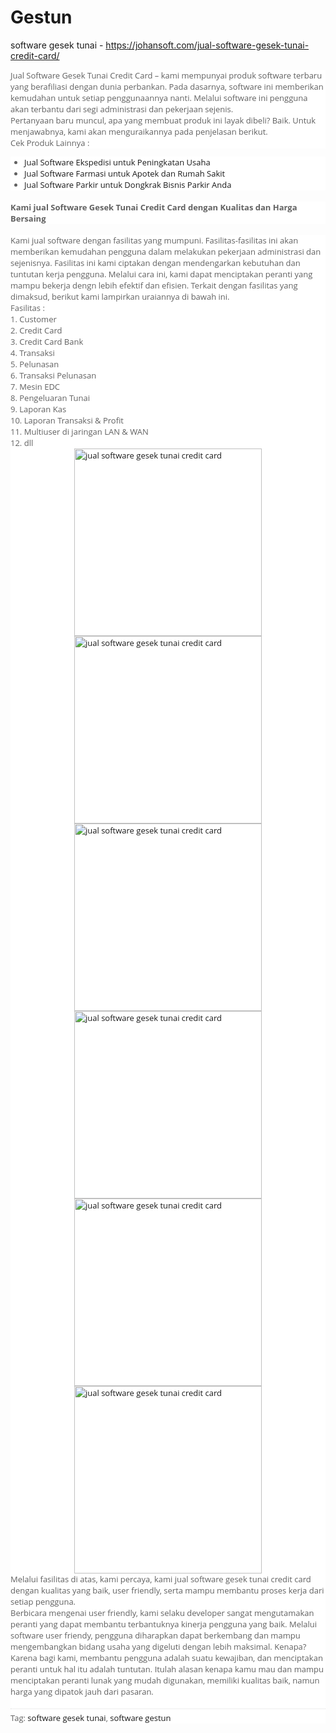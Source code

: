 # Gestun
 software gesek tunai - https://johansoft.com/jual-software-gesek-tunai-credit-card/

<div style="background-color: white; box-sizing: border-box; color: #616161; font-family: &quot;Open Sans&quot;, sans-serif; font-size: 13px;">
Jual Software Gesek Tunai Credit Card – kami mempunyai produk software terbaru yang berafiliasi dengan dunia perbankan. Pada dasarnya, software ini memberikan kemudahan untuk setiap penggunaannya nanti. Melalui software ini pengguna akan terbantu dari segi administrasi dan pekerjaan sejenis.</div>
<div style="background-color: white; box-sizing: border-box; color: #616161; font-family: &quot;Open Sans&quot;, sans-serif; font-size: 13px;">
Pertanyaan baru muncul, apa yang membuat produk ini layak dibeli? Baik. Untuk menjawabnya, kami akan menguraikannya pada penjelasan berikut.</div>
<div style="background-color: white; box-sizing: border-box; color: #616161; font-family: &quot;Open Sans&quot;, sans-serif; font-size: 13px;">
Cek Produk Lainnya :</div>
<ul style="background-color: white; box-sizing: border-box; color: #616161; font-family: &quot;Open Sans&quot;, sans-serif; font-size: 13px;">
<li style="box-sizing: border-box;"><a href="https://johansoft.com/software-ekspedisi/" style="border: none; box-sizing: border-box; outline: none; text-decoration-line: none;" title="Jual Software Ekspedisi untuk Peningkatan Usaha Ekspedisi Anda!">Jual Software Ekspedisi untuk Peningkatan Usaha&nbsp;</a></li>
<li style="box-sizing: border-box;"><a href="https://johansoft.com/software-farmasi/" style="border: none; box-sizing: border-box; outline: none; text-decoration-line: none;" title="Jual Software Farmasi untuk Apotek dan Rumah Sakit">Jual Software Farmasi untuk Apotek dan Rumah Sakit</a></li>
<li style="box-sizing: border-box;"><a href="https://johansoft.com/jual-software-parkir/" style="border: none; box-sizing: border-box; outline: none; text-decoration-line: none;" title="Jual Software Parkir untuk Dongkrak Bisnis Parkir Anda">Jual Software Parkir untuk Dongkrak Bisnis Parkir Anda</a></li>
</ul>
<h4 style="background-color: white; box-sizing: border-box; color: #616161; font-family: &quot;Open Sans&quot;, sans-serif; font-size: 13px;">
Kami jual Software Gesek Tunai Credit Card dengan Kualitas dan Harga Bersaing</h4>
<div style="background-color: white; box-sizing: border-box; color: #616161; font-family: &quot;Open Sans&quot;, sans-serif; font-size: 13px;">
Kami jual software dengan fasilitas yang mumpuni. Fasilitas-fasilitas ini akan memberikan kemudahan pengguna dalam melakukan pekerjaan administrasi dan sejenisnya. Fasilitas ini kami ciptakan dengan mendengarkan kebutuhan dan tuntutan kerja pengguna. Melalui cara ini, kami dapat menciptakan peranti yang mampu bekerja dengn lebih efektif dan efisien. Terkait dengan fasilitas yang dimaksud, berikut kami lampirkan uraiannya di bawah ini.</div>
<div style="background-color: white; box-sizing: border-box; color: #616161; font-family: &quot;Open Sans&quot;, sans-serif; font-size: 13px;">
Fasilitas :<br style="box-sizing: border-box;" />1. Customer<br style="box-sizing: border-box;" />2. Credit Card<br style="box-sizing: border-box;" />3. Credit Card Bank<br style="box-sizing: border-box;" />4. Transaksi<br style="box-sizing: border-box;" />5. Pelunasan<br style="box-sizing: border-box;" />6. Transaksi Pelunasan<br style="box-sizing: border-box;" />7. Mesin EDC<br style="box-sizing: border-box;" />8. Pengeluaran Tunai<br style="box-sizing: border-box;" />9. Laporan Kas<br style="box-sizing: border-box;" />10. Laporan Transaksi &amp; Profit<br style="box-sizing: border-box;" />11. Multiuser di jaringan LAN &amp; WAN<br style="box-sizing: border-box;" />12. dll</div>
<div style="background-color: white; box-sizing: border-box; color: #616161; font-family: &quot;Open Sans&quot;, sans-serif; font-size: 13px;">
<a href="https://wongblajar.files.wordpress.com/2014/10/gestun2.jpg" style="border: none; box-sizing: border-box; outline: none; text-decoration-line: none;"><img alt="jual software gesek tunai credit card" class="aligncenter wp-image-3618 size-medium" data-attachment-id="3618" data-comments-opened="1" data-image-description="" data-image-meta="{&quot;aperture&quot;:&quot;0&quot;,&quot;credit&quot;:&quot;&quot;,&quot;camera&quot;:&quot;&quot;,&quot;caption&quot;:&quot;&quot;,&quot;created_timestamp&quot;:&quot;0&quot;,&quot;copyright&quot;:&quot;&quot;,&quot;focal_length&quot;:&quot;0&quot;,&quot;iso&quot;:&quot;0&quot;,&quot;shutter_speed&quot;:&quot;0&quot;,&quot;title&quot;:&quot;&quot;,&quot;orientation&quot;:&quot;0&quot;}" data-image-title="gestun1" data-large-file="https://wongblajar.files.wordpress.com/2014/10/gestun1.jpg?w=450" data-medium-file="https://wongblajar.files.wordpress.com/2014/10/gestun1.jpg?w=300&amp;h=217" data-orig-file="https://wongblajar.files.wordpress.com/2014/10/gestun1.jpg" data-orig-size="1024,742" data-permalink="https://wongblajar.wordpress.com/2014/10/14/gratis-software-gestungesek-tunai-credit-card-klien1/gestun1/" height="217" sizes="(max-width: 300px) 100vw, 300px" src="https://wongblajar.files.wordpress.com/2014/10/gestun1.jpg?w=300&amp;h=217" srcset="https://wongblajar.files.wordpress.com/2014/10/gestun1.jpg?w=300&amp;h=217 300w, https://wongblajar.files.wordpress.com/2014/10/gestun1.jpg?w=600&amp;h=434 600w, https://wongblajar.files.wordpress.com/2014/10/gestun1.jpg?w=150&amp;h=109 150w" style="border: none; box-sizing: border-box; color: inherit; display: block; height: auto; margin-left: auto; margin-right: auto; max-width: 100%; outline: none;" title="jual software gesek tunai credit card" width="300" /></a></div>
<div style="background-color: white; box-sizing: border-box; color: #616161; font-family: &quot;Open Sans&quot;, sans-serif; font-size: 13px;">
<a href="https://wongblajar.files.wordpress.com/2014/10/gestun2.jpg" style="border: none; box-sizing: border-box; outline: none; text-decoration-line: none;"><img alt="jual software gesek tunai credit card" class="aligncenter wp-image-3619 size-medium" data-attachment-id="3619" data-comments-opened="1" data-image-description="" data-image-meta="{&quot;aperture&quot;:&quot;0&quot;,&quot;credit&quot;:&quot;&quot;,&quot;camera&quot;:&quot;&quot;,&quot;caption&quot;:&quot;&quot;,&quot;created_timestamp&quot;:&quot;0&quot;,&quot;copyright&quot;:&quot;&quot;,&quot;focal_length&quot;:&quot;0&quot;,&quot;iso&quot;:&quot;0&quot;,&quot;shutter_speed&quot;:&quot;0&quot;,&quot;title&quot;:&quot;&quot;,&quot;orientation&quot;:&quot;0&quot;}" data-image-title="gestun2" data-large-file="https://wongblajar.files.wordpress.com/2014/10/gestun2.jpg?w=450" data-medium-file="https://wongblajar.files.wordpress.com/2014/10/gestun2.jpg?w=300&amp;h=225" data-orig-file="https://wongblajar.files.wordpress.com/2014/10/gestun2.jpg" data-orig-size="1024,768" data-permalink="https://wongblajar.wordpress.com/2014/10/14/gratis-software-gestungesek-tunai-credit-card-klien1/gestun2/" height="225" sizes="(max-width: 300px) 100vw, 300px" src="https://wongblajar.files.wordpress.com/2014/10/gestun2.jpg?w=300&amp;h=225" srcset="https://wongblajar.files.wordpress.com/2014/10/gestun2.jpg?w=300&amp;h=225 300w, https://wongblajar.files.wordpress.com/2014/10/gestun2.jpg?w=600&amp;h=450 600w, https://wongblajar.files.wordpress.com/2014/10/gestun2.jpg?w=150&amp;h=113 150w" style="border: none; box-sizing: border-box; color: inherit; display: block; height: auto; margin-left: auto; margin-right: auto; max-width: 100%; outline: none;" title="jual software gesek tunai credit card" width="300" /></a></div>
<div style="background-color: white; box-sizing: border-box; color: #616161; font-family: &quot;Open Sans&quot;, sans-serif; font-size: 13px;">
<a href="https://wongblajar.files.wordpress.com/2014/10/gestun3.jpg" style="border: none; box-sizing: border-box; outline: none; text-decoration-line: none;"><img alt="jual software gesek tunai credit card" class="aligncenter wp-image-3620 size-medium" data-attachment-id="3620" data-comments-opened="1" data-image-description="" data-image-meta="{&quot;aperture&quot;:&quot;0&quot;,&quot;credit&quot;:&quot;&quot;,&quot;camera&quot;:&quot;&quot;,&quot;caption&quot;:&quot;&quot;,&quot;created_timestamp&quot;:&quot;0&quot;,&quot;copyright&quot;:&quot;&quot;,&quot;focal_length&quot;:&quot;0&quot;,&quot;iso&quot;:&quot;0&quot;,&quot;shutter_speed&quot;:&quot;0&quot;,&quot;title&quot;:&quot;&quot;,&quot;orientation&quot;:&quot;0&quot;}" data-image-title="gestun3" data-large-file="https://wongblajar.files.wordpress.com/2014/10/gestun3.jpg?w=450" data-medium-file="https://wongblajar.files.wordpress.com/2014/10/gestun3.jpg?w=300&amp;h=217" data-orig-file="https://wongblajar.files.wordpress.com/2014/10/gestun3.jpg" data-orig-size="1024,742" data-permalink="https://wongblajar.wordpress.com/2014/10/14/gratis-software-gestungesek-tunai-credit-card-klien1/gestun3/" height="217" sizes="(max-width: 300px) 100vw, 300px" src="https://wongblajar.files.wordpress.com/2014/10/gestun3.jpg?w=300&amp;h=217" srcset="https://wongblajar.files.wordpress.com/2014/10/gestun3.jpg?w=300&amp;h=217 300w, https://wongblajar.files.wordpress.com/2014/10/gestun3.jpg?w=600&amp;h=434 600w, https://wongblajar.files.wordpress.com/2014/10/gestun3.jpg?w=150&amp;h=109 150w" style="border: none; box-sizing: border-box; color: inherit; display: block; height: auto; margin-left: auto; margin-right: auto; max-width: 100%; outline: none;" title="jual software gesek tunai credit card" width="300" /></a></div>
<div style="background-color: white; box-sizing: border-box; color: #616161; font-family: &quot;Open Sans&quot;, sans-serif; font-size: 13px;">
<a href="https://wongblajar.files.wordpress.com/2014/10/gestun4.jpg" style="border: none; box-sizing: border-box; outline: none; text-decoration-line: none;"><img alt="jual software gesek tunai credit card" class="aligncenter wp-image-3621 size-medium" data-attachment-id="3621" data-comments-opened="1" data-image-description="" data-image-meta="{&quot;aperture&quot;:&quot;0&quot;,&quot;credit&quot;:&quot;&quot;,&quot;camera&quot;:&quot;&quot;,&quot;caption&quot;:&quot;&quot;,&quot;created_timestamp&quot;:&quot;0&quot;,&quot;copyright&quot;:&quot;&quot;,&quot;focal_length&quot;:&quot;0&quot;,&quot;iso&quot;:&quot;0&quot;,&quot;shutter_speed&quot;:&quot;0&quot;,&quot;title&quot;:&quot;&quot;,&quot;orientation&quot;:&quot;0&quot;}" data-image-title="gestun4" data-large-file="https://wongblajar.files.wordpress.com/2014/10/gestun4.jpg?w=450" data-medium-file="https://wongblajar.files.wordpress.com/2014/10/gestun4.jpg?w=300&amp;h=225" data-orig-file="https://wongblajar.files.wordpress.com/2014/10/gestun4.jpg" data-orig-size="1024,768" data-permalink="https://wongblajar.wordpress.com/2014/10/14/gratis-software-gestungesek-tunai-credit-card-klien1/gestun4/" height="225" sizes="(max-width: 300px) 100vw, 300px" src="https://wongblajar.files.wordpress.com/2014/10/gestun4.jpg?w=300&amp;h=225" srcset="https://wongblajar.files.wordpress.com/2014/10/gestun4.jpg?w=300&amp;h=225 300w, https://wongblajar.files.wordpress.com/2014/10/gestun4.jpg?w=600&amp;h=450 600w, https://wongblajar.files.wordpress.com/2014/10/gestun4.jpg?w=150&amp;h=113 150w" style="border: none; box-sizing: border-box; color: inherit; display: block; height: auto; margin-left: auto; margin-right: auto; max-width: 100%; outline: none;" title="jual software gesek tunai credit card" width="300" /></a></div>
<div style="background-color: white; box-sizing: border-box; color: #616161; font-family: &quot;Open Sans&quot;, sans-serif; font-size: 13px;">
<a href="https://wongblajar.files.wordpress.com/2014/10/gestun5.jpg" style="border: none; box-sizing: border-box; outline: none; text-decoration-line: none;"><img alt="jual software gesek tunai credit card" class="aligncenter wp-image-3622 size-medium" data-attachment-id="3622" data-comments-opened="1" data-image-description="" data-image-meta="{&quot;aperture&quot;:&quot;0&quot;,&quot;credit&quot;:&quot;&quot;,&quot;camera&quot;:&quot;&quot;,&quot;caption&quot;:&quot;&quot;,&quot;created_timestamp&quot;:&quot;0&quot;,&quot;copyright&quot;:&quot;&quot;,&quot;focal_length&quot;:&quot;0&quot;,&quot;iso&quot;:&quot;0&quot;,&quot;shutter_speed&quot;:&quot;0&quot;,&quot;title&quot;:&quot;&quot;,&quot;orientation&quot;:&quot;0&quot;}" data-image-title="gestun5" data-large-file="https://wongblajar.files.wordpress.com/2014/10/gestun5.jpg?w=450" data-medium-file="https://wongblajar.files.wordpress.com/2014/10/gestun5.jpg?w=300&amp;h=217" data-orig-file="https://wongblajar.files.wordpress.com/2014/10/gestun5.jpg" data-orig-size="1024,742" data-permalink="https://wongblajar.wordpress.com/2014/10/14/gratis-software-gestungesek-tunai-credit-card-klien1/gestun5/" height="217" sizes="(max-width: 300px) 100vw, 300px" src="https://wongblajar.files.wordpress.com/2014/10/gestun5.jpg?w=300&amp;h=217" srcset="https://wongblajar.files.wordpress.com/2014/10/gestun5.jpg?w=300&amp;h=217 300w, https://wongblajar.files.wordpress.com/2014/10/gestun5.jpg?w=600&amp;h=434 600w, https://wongblajar.files.wordpress.com/2014/10/gestun5.jpg?w=150&amp;h=109 150w" style="border: none; box-sizing: border-box; color: inherit; display: block; height: auto; margin-left: auto; margin-right: auto; max-width: 100%; outline: none;" title="jual software gesek tunai credit card" width="300" /></a></div>
<div style="background-color: white; box-sizing: border-box; color: #616161; font-family: &quot;Open Sans&quot;, sans-serif; font-size: 13px;">
<a href="https://wongblajar.files.wordpress.com/2014/10/gestun6.jpg" style="border: none; box-sizing: border-box; outline: none; text-decoration-line: none;"><img alt="jual software gesek tunai credit card" class="aligncenter wp-image-3617 size-medium" data-attachment-id="3617" data-comments-opened="1" data-image-description="" data-image-meta="{&quot;aperture&quot;:&quot;0&quot;,&quot;credit&quot;:&quot;&quot;,&quot;camera&quot;:&quot;&quot;,&quot;caption&quot;:&quot;&quot;,&quot;created_timestamp&quot;:&quot;0&quot;,&quot;copyright&quot;:&quot;&quot;,&quot;focal_length&quot;:&quot;0&quot;,&quot;iso&quot;:&quot;0&quot;,&quot;shutter_speed&quot;:&quot;0&quot;,&quot;title&quot;:&quot;&quot;,&quot;orientation&quot;:&quot;0&quot;}" data-image-title="gestun6" data-large-file="https://wongblajar.files.wordpress.com/2014/10/gestun6.jpg?w=450" data-medium-file="https://wongblajar.files.wordpress.com/2014/10/gestun6.jpg?w=300&amp;h=217" data-orig-file="https://wongblajar.files.wordpress.com/2014/10/gestun6.jpg" data-orig-size="1024,742" data-permalink="https://wongblajar.wordpress.com/2014/10/14/gratis-software-gestungesek-tunai-credit-card-klien1/gestun6/" height="217" sizes="(max-width: 300px) 100vw, 300px" src="https://wongblajar.files.wordpress.com/2014/10/gestun6.jpg?w=300&amp;h=217" srcset="https://wongblajar.files.wordpress.com/2014/10/gestun6.jpg?w=300&amp;h=217 300w, https://wongblajar.files.wordpress.com/2014/10/gestun6.jpg?w=600&amp;h=434 600w, https://wongblajar.files.wordpress.com/2014/10/gestun6.jpg?w=150&amp;h=109 150w" style="border: none; box-sizing: border-box; color: inherit; display: block; height: auto; margin-left: auto; margin-right: auto; max-width: 100%; outline: none;" title="jual software gesek tunai credit card" width="300" /></a></div>
<div style="background-color: white; box-sizing: border-box; color: #616161; font-family: &quot;Open Sans&quot;, sans-serif; font-size: 13px;">
Melalui fasilitas di atas, kami percaya, kami jual software gesek tunai credit card dengan kualitas yang baik, user friendly, serta mampu membantu proses kerja dari setiap pengguna.</div>
<div style="background-color: white; box-sizing: border-box; color: #616161; font-family: &quot;Open Sans&quot;, sans-serif; font-size: 13px;">
Berbicara mengenai user friendly, kami selaku developer sangat mengutamakan peranti yang dapat membantu terbantuknya kinerja pengguna yang baik. Melalui software user friendy, pengguna diharapkan dapat berkembang dan mampu mengembangkan bidang usaha yang digeluti dengan lebih maksimal. Kenapa? Karena bagi kami, membantu pengguna adalah suatu kewajiban, dan menciptakan peranti untuk hal itu adalah tuntutan. Itulah alasan kenapa kamu mau dan mampu menciptakan peranti lunak yang mudah digunakan, memiliki kualitas baik, namun harga yang dipatok jauh dari pasaran.</div>
<div style="background-color: white; box-sizing: border-box; color: #616161; font-family: &quot;Open Sans&quot;, sans-serif; font-size: 13px;">
<br /></div>
<div class="meta_tags" style="background-color: white; border-top: 1px dotted rgb(221, 221, 221); box-sizing: border-box; color: #616161; font-family: &quot;Open Sans&quot;, sans-serif; font-size: 13px; padding-top: 5px;">
Tag:&nbsp;<a href="https://johansoft.com/tag/software-gesek-tunai/" rel="tag" style="border: none; box-sizing: border-box; outline: none; text-decoration-line: none;">software gesek tunai</a>,&nbsp;<a href="https://johansoft.com/tag/software-gestun/" rel="tag" style="border: none; box-sizing: border-box; outline: none; text-decoration-line: none;">software gestun</a></div>
